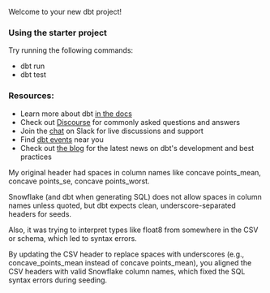 Welcome to your new dbt project!

### Using the starter project

Try running the following commands:
- dbt run
- dbt test


### Resources:
- Learn more about dbt [in the docs](https://docs.getdbt.com/docs/introduction)
- Check out [Discourse](https://discourse.getdbt.com/) for commonly asked questions and answers
- Join the [chat](https://community.getdbt.com/) on Slack for live discussions and support
- Find [dbt events](https://events.getdbt.com) near you
- Check out [the blog](https://blog.getdbt.com/) for the latest news on dbt's development and best practices







My original header had spaces in column names like concave points_mean, concave points_se, concave points_worst.

Snowflake (and dbt when generating SQL) does not allow spaces in column names unless quoted, but dbt expects clean, underscore-separated headers for seeds.

Also, it was trying to interpret types like float8 from somewhere in the CSV or schema, which led to syntax errors.

By updating the CSV header to replace spaces with underscores (e.g., concave_points_mean instead of concave points_mean), you aligned the CSV headers with valid Snowflake column names, which fixed the SQL syntax errors during seeding.